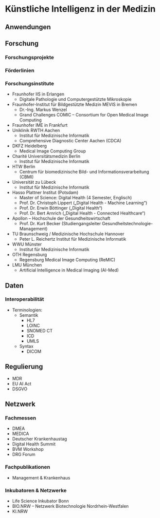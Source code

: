 # Künstliche Intelligenz in der Medizin

## Anwendungen

## Forschung
### Forschungsprojekte
### Förderlinien
### Forschungsinstitute
- Fraunhofer IIS in Erlangen
	- Digitale Pathologie und Computergestützte Mikroskopie
- Fraunhofer-Institut für Bildgestützte Medizin MEVIS in Bremen
	- Dr.-Ing. Markus Wenzel
	- Grand Challenges COMIC – Consortium for Open Medical Image Computing
- Fraunhofer IME in Frankfurt
- Uniklinik RWTH Aachen
	- Institut für Medizinische Informatik
	- Comprehensive Diagnostic Center Aachen (CDCA)
- DKFZ Heidelberg
	- Medical Image Computing Group
- Charité Universitätsmedizin Berlin
	- Institut für Medizinische Informatik
- HTW Berlin
	- Centrum für biomedizinische Bild- und Informationsverarbeitung (CBMI)
- Universität zu Lübeck
	- Institut für Medizinische Informatik
- Hasso Plattner Institut (Potsdam)
	- Master of Science: Digital Health (4 Semester, Englisch)
	- Prof. Dr. Christoph Lippert („Digital Health - Machine Learning“)
	- Prof. Dr. Erwin Böttinger („Digital Health“)
	- Prof. Dr. Bert Arnrich („Digital Health - Connected Healthcare“)
- Apollon – Hochschule der Gesundheitswirtschaft
	- Prof. Dr. Kurt Becker (Studiengangsleiter Gesundheitstechnologie-Management)
- TU Braunschweig / Medizinische Hochschule Hannover
	- Peter L. Reichertz Institut für Medizinische Informatik
- WWU Münster
	- Institut für Medizinische Informatik
- OTH Regensburg
	- Regensburg Medical Image Computing (ReMIC)
- LMU München
	- Artificial Intelligence in Medical Imaging (AI-Med)

## Daten
### Interoperabilität
- Terminologien:
  - Semantik
    - HL7
    - LOINC
    - SNOMED CT
    - ICD
    - UMLS
  - Syntax
    - DICOM

## Regulierung
- MDR
- EU AI Act
- DSGVO

## Netzwerk
### Fachmessen
- DMEA
- MEDICA
- Deutscher Krankenhaustag
- Digital Health Summit
- BVM Workshop
- DRG Forum

### Fachpublikationen
- Management & Krankenhaus

### Inkubatoren & Netzwerke
- Life Science Inkubator Bonn
- BIO.NRW – Netzwerk Biotechnologie Nordrhein-Westfalen
- KI.NRW
